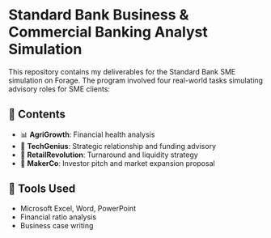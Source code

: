 # Standard Bank Business & Commercial Banking Analyst Simulation

This repository contains my deliverables for the Standard Bank SME simulation on Forage. The program involved four real-world tasks simulating advisory roles for SME clients:

## 📂 Contents
- 📊 **AgriGrowth**: Financial health analysis
- 🤝 **TechGenius**: Strategic relationship and funding advisory
- 🔁 **RetailRevolution**: Turnaround and liquidity strategy
- 🚀 **MakerCo**: Investor pitch and market expansion proposal

## 🔧 Tools Used
- Microsoft Excel, Word, PowerPoint
- Financial ratio analysis
- Business case writing
  
